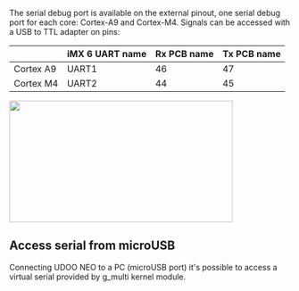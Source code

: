 The serial debug port is available on the external pinout, one serial debug port for each core: Cortex-A9 and Cortex-M4.
Signals can be accessed with a USB to TTL adapter on pins:

|           | iMX 6 UART name | Rx PCB name | Tx PCB name |
|-----------|-----------------|-------------|-------------|
| Cortex A9 | UART1           | 46          | 47          |
| Cortex M4 | UART2           | 44          | 45          |


<img style="width:400px; height:218px" src="../img/10_debug_serials.png">

## Access serial from microUSB
Connecting UDOO NEO to a PC (microUSB port) it's possible to access a virtual serial provided by g_multi kernel module.


